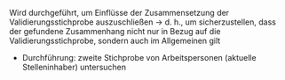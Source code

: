 Wird durchgeführt, um Einflüsse der Zusammensetzung der Validierungsstichprobe auszuschließen
-> d. h., um sicherzustellen, dass der gefundene Zusammenhang nicht nur in Bezug auf die Validierungsstichprobe, sondern auch im Allgemeinen gilt

- Durchführung: zweite Stichprobe von Arbeitspersonen (aktuelle Stelleninhaber) untersuchen


 